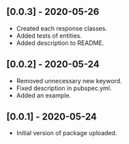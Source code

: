 ## [0.0.3] - 2020-05-26

* Created each response classes.
* Added tests of entities.
* Added description to README.

## [0.0.2] - 2020-05-24

* Removed unnecessary new keyword.
* Fixed description in pubspec.yml.
* Added an example.

## [0.0.1] - 2020-05-24

* Initial version of package uploaded.
